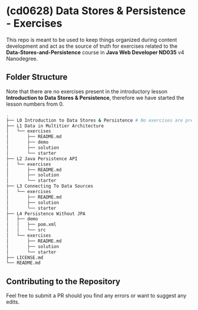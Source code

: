 # (cd0628) Data Stores & Persistence - Exercises

This repo is meant to be used to keep things organized during content development and act as the source of truth for exercises related to the **Data-Stores-and-Persistence** course in **Java Web Developer ND035** v4 Nanodegree.

## Folder Structure
Note that there are no exercises present in the introductory lesson **Introduction to Data Stores & Persistence**, therefore we have started the lesson numbers from 0. 

```bash
.
├── L0 Introduction to Data Stores & Persistence # No exercises are present in this lesson. 
├── L1 Data in Multitier Architecture
│   └── exercises
│       ├── README.md
│       ├── demo
│       ├── solution
│       └── starter
├── L2 Java Persistence API
│   └── exercises
│       ├── README.md
│       ├── solution
│       └── starter
├── L3 Connecting To Data Sources
│   └── exercises
│       ├── README.md
│       ├── solution
│       └── starter
├── L4 Persistence Without JPA
│   ├── demo
│   │   ├── pom.xml
│   │   └── src
│   └── exercises
│       ├── README.md
│       ├── solution
│       └── starter
├── LICENSE.md
└── README.md
```


## Contributing to the Repository
Feel free to submit a PR should you find any errors or want to suggest any edits. 